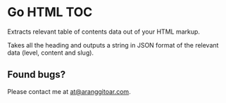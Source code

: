 # Go HTML TOC

Extracts relevant table of contents data out of your HTML markup.

Takes all the heading and outputs a string in JSON format of the relevant
data (level, content and slug).

## Found bugs?

Please contact me at
[at@aranggitoar.com](mailto:at@aranggitoar.com).
